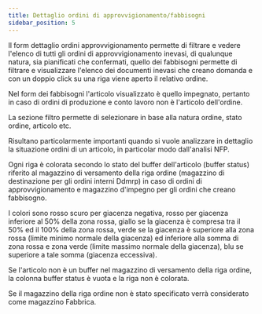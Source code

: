 ```yaml
---
title: Dettaglio ordini di approvvigionamento/fabbisogni
sidebar_position: 5
---
```


Il form dettaglio ordini approvvigionamento permette di filtrare e vedere l'elenco di tutti gli ordini di approvvigionamento inevasi, di qualunque natura, sia pianificati che confermati, quello dei fabbisogni permette di filtrare e visualizzare l'elenco dei documenti inevasi che creano domanda e con un doppio click su una riga viene aperto il relativo ordine.

Nel form dei fabbisogni l'articolo visualizzato è quello impegnato, pertanto in caso di ordini di produzione e conto lavoro non è l'articolo dell'ordine. 

La sezione filtro permette di selezionare in base alla natura ordine, stato ordine, articolo etc.

Risultano particolarmente importanti quando si vuole analizzare in dettaglio la situazione ordini di un articolo, in particolar modo dall'analisi NFP.

Ogni riga è colorata secondo lo stato del buffer dell'articolo (buffer status) riferito al magazzino di versamento della riga ordine (magazzino di destinazione per gli ordini interni Ddmrp) in caso di ordini di approvvigionamento e magazzino d'impegno per gli ordini che creano fabbisogno. 

I colori sono rosso scuro per giacenza negativa, rosso per giacenza inferiore al 50% della zona rossa, giallo se la giacenza è compresa tra il 50% ed il 100% della zona rossa, verde se la giacenza è superiore alla zona rossa (limite minimo normale della giacenza) ed inferiore alla somma di zona rossa e zona verde (limite massimo normale della giacenza), blu se superiore a tale somma (giacenza eccessiva).

Se l'articolo non è un buffer nel magazzino di versamento della riga ordine, la colonna buffer status è vuota e la riga non è colorata.

Se il magazzino della riga ordine non è stato specificato verrà considerato come magazzino Fabbrica.




